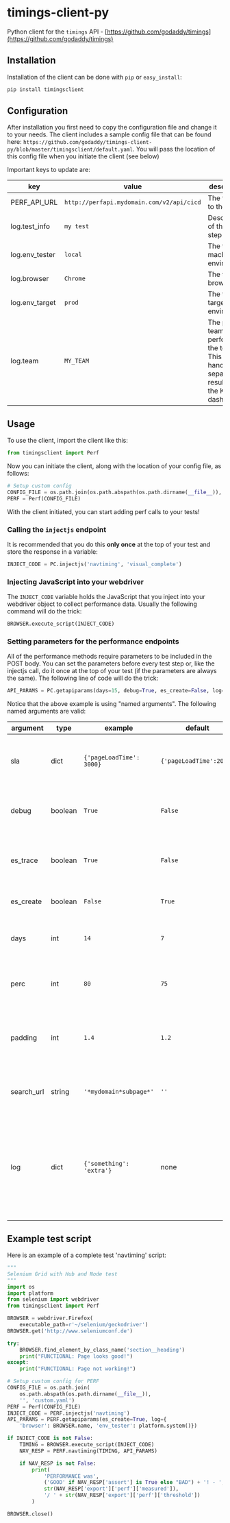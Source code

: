 # timings-client-py

Python client for the `timings` API - [https://github.com/godaddy/timings](https://github.com/godaddy/timings)

## Installation

Installation of the client can be done with `pip` or `easy_install`:

```python
pip install timingsclient
```

## Configuration

After installation you first need to copy the configuration file and change it to your needs. The client includes a sample config file that can be found here: `https://github.com/godaddy/timings-client-py/blob/master/timingsclient/default.yaml`. You will pass the location of this config file when you initiate the client (see below)

Important keys to update are:

|key|value|description|
|-|-|-|
|PERF_API_URL|`http://perfapi.mydomain.com/v2/api/cicd`|The full URL to the API|
|log.test_info|`my test`|Description of the test step|
|log.env_tester|`local`|The test machine's environment|
|log.browser|`Chrome`|The test browser|
|log.env_target|`prod`|The test target environment|
|log.team|`MY_TEAM`|The product team performing the test. This can be handy to separate results in the Kibana dashboards|

## Usage

To use the client, import the client like this:

```python
from timingsclient import Perf
```

Now you can initiate the client, along with the location of your config file, as follows:

```python
# Setup custom config
CONFIG_FILE = os.path.join(os.path.abspath(os.path.dirname(__file__)),'', 'custom.yaml')
PERF = Perf(CONFIG_FILE)
```

With the client initiated, you can start adding perf calls to your tests!

### Calling the `injectjs` endpoint

It is recommended that you do this **only once** at the top of your test and store the response in a variable:

```python
INJECT_CODE = PC.injectjs('navtiming', 'visual_complete')
```

### Injecting JavaScript into your webdriver

The `INJECT_CODE` variable holds the JavaScript that you inject into your webdriver object to collect performance data. Usually the following command will do the trick:

```python
BROWSER.execute_script(INJECT_CODE)
```

### Setting parameters for the performance endpoints

All of the performance methods require parameters to be included in the POST body. You can set the parameters before every test step or, like the injectjs call, do it once at the top of your test (if the parameters are always the same). The following line of code will do the trick:

```python
API_PARAMS = PC.getapiparams(days=15, debug=True, es_create=False, log={'something': 'extra'})
```

Notice that the above example is using "named arguments". The following named arguments are valid:

|argument|type|example|default|description|
|-|-|-|-|-|
|sla|dict|`{'pageLoadTime': 3000}`|`{'pageLoadTime':2000}`|The metric to assert on along with the (static) threshold value|
|debug|boolean|`True`|`False`|Turn on/off extra debug data in the API's response|
|es_trace|boolean|`True`|`False`|Turn on/off extra ElasticSearch trace info in the API's response|
|es_create|boolean|`False`|`True`|Store data in ElasticSearch or not|
|days|int|`14`|`7`|The number of days to be used to collect the baseline|
|perc|int|`80`|`75`|The percentile value to be used for the baseline|
|padding|int|`1.4`|`1.2`|The amount of 'padding' to be used for the assert threshold (1.2 = add 20%)|
|search_url|string|`'*mydomain*subpage*'`|`''`|Wildcard that will be used to filter the baseline by URL|
|log|dict|`{'something': 'extra'}`|none|You can use this to submit extra 'meta data' to the API. This will be stored in Elasticsearch and can be used to slide & dice the data in Kibana!|

## Example test script

Here is an example of a complete test 'navtiming' script:

```python
"""
Selenium Grid with Hub and Node test
"""
import os
import platform
from selenium import webdriver
from timingsclient import Perf

BROWSER = webdriver.Firefox(
    executable_path=r'~/selenium/geckodriver')
BROWSER.get('http://www.seleniumconf.de')

try:
    BROWSER.find_element_by_class_name('section__heading')
    print("FUNCTIONAL: Page looks good!")
except:
    print("FUNCTIONAL: Page not working!")

# Setup custom config for PERF
CONFIG_FILE = os.path.join(
    os.path.abspath(os.path.dirname(__file__)),
    '', 'custom.yaml')
PERF = Perf(CONFIG_FILE)
INJECT_CODE = PERF.injectjs('navtiming')
API_PARAMS = PERF.getapiparams(es_create=True, log={
    'browser': BROWSER.name, 'env_tester': platform.system()})

if INJECT_CODE is not False:
    TIMING = BROWSER.execute_script(INJECT_CODE)
    NAV_RESP = PERF.navtiming(TIMING, API_PARAMS)

    if NAV_RESP is not False:
        print(
            'PERFORMANCE was',
            ('GOOD' if NAV_RESP['assert'] is True else "BAD") + '! - ',
            str(NAV_RESP['export']['perf']['measured']),
            '/ ' + str(NAV_RESP['export']['perf']['threshold'])
        )

BROWSER.close()

```